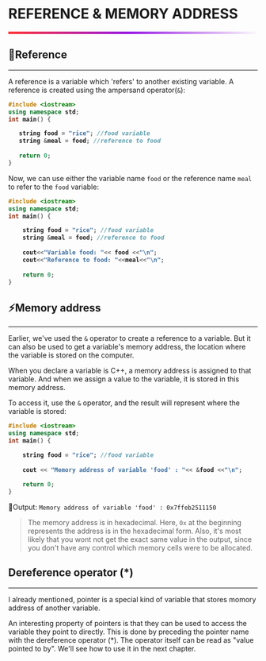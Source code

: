 # REFERENCE & MEMORY ADDRESS
<hr style="height: 5px; border: none; background: rgb(255,55,55);background: linear-gradient(90deg, rgba(255,55,55,1) 0%, rgba(152,27,228,1) 48%, rgba(251,251,251,1) 100%);">

## 📌Reference
<hr style="height:1px; background: black; border: none;">

A reference is a variable which 'refers' to another existing variable. A reference is created using the ampersand operator(`&`):

<b>

```c++
#include <iostream>
using namespace std;
int main() {

   string food = "rice"; //food variable
   string &meal = food; //reference to food
   
   return 0;
}
```
</b>

Now, we can use either the variable name `food` or the reference name `meal` to refer to the `food` variable:

<b>

```c++
#include <iostream>
using namespace std;
int main() {

    string food = "rice"; //food variable
    string &meal = food; //reference to food
    
    cout<<"Variable food: "<< food <<"\n";
    cout<<"Reference to food: "<<meal<<"\n";
    
    return 0;
}
```
</b>

## ⚡Memory address
<hr style="height:1px; background: black; border: none;">

Earlier, we've used the  `&`  operator to create a reference to a variable. But it can also be used to get a variable's memory address, the location where the variable is stored on the computer.

When you declare a variable is C++, a memory address is assigned to that variable. And when we assign a value to the variable, it is stored in this memory address.

To access it, use the  `&`  operator, and the result will represent where the variable is stored:
<b>

```c++
#include <iostream>
using namespace std;
int main() {

    string food = "rice"; //food variable
 
    cout << "Memory address of variable 'food' : "<< &food <<"\n";
    
    return 0;
}
```
</b>


🤔Output: `Memory address of variable 'food' : 0x7ffeb2511150`

>The memory address is in hexadecimal. Here, `0x` at the beginning represents the address is in the hexadecimal form. Also, it's most likely that you wont not get the exact same value in the output, since you don't have any control which memory cells were to be allocated.


## Dereference operator (*)
<hr style="height:1px; background: black; border: none;">

I already mentioned, pointer is a special kind of variable that stores momory address of another variable.

An interesting property of pointers is that they can be used to access the variable they point to directly. This is done by preceding the pointer name with the dereference operator (*). The operator itself can be read as "value pointed to by". We'll see how to use it in the next chapter.